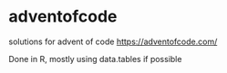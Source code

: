 # adventofcode
solutions for advent of code 
https://adventofcode.com/

Done in R, mostly using data.tables if possible

